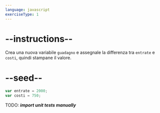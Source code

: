 ```yaml
---
language: javascript
exerciseType: 1
---
```


# --instructions--

Crea una nuova variabile `guadagno` e assegnale la differenza tra `entrate` e `costi`, quindi stampane il valore.

# --seed--

```javascript
var entrate = 2000;
var costi = 750;
```

TODO: ___import unit tests manually___
